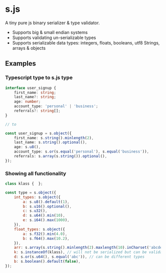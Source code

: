 # s.js
A tiny pure js binary serializer & type validator.
- Supports big & small endian systems
- Supports validating un-serializable types
- Supports serializable data types: integers, floats, booleans, utf8 Strings, arrays & objects

## Examples

### Typescript type to s.js type
```ts
interface user_signup {
    first_name: string;
    last_name?: string;
    age: number;
    account_type: 'personal' | 'business';
    referrals?: string[];
}

// to 

const user_signup = s.object({
    first_name: s.string().minlength(2),
    last_name: s.string().optional(),
    age: s.u8(),
    account_type: s.or(s.equal('personal'), s.equal('business')),
    referrals: s.array(s.string()).optional(),
});
```

### Showing all functionality
```js
class klass {  };

const type = s.object({
    int_types: s.object({
        a: s.u8().default(1),
        b: s.u16().optional(),
        c: s.u32(),
        d: s.u64().min(10),
        e: s.i64().max(1000),
    }),
    float_types: s.object({
        a: s.f32().min(4.0),
        b: s.f64().max(10.2),
    }),
    arr: s.array(s.string().minlength(2).maxlength(10).inCharset('abcdef')),
    k: s.instanceOf(klass), // will not be serialized but can be validated
    d: s.or(s.u64(), s.equal('abc')), // can be different types
    b: s.boolean().default(false),
});
```